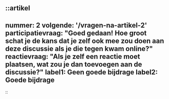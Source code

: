 ::artikel
---
nummer: 2
volgende: '/vragen-na-artikel-2'
participatievraag: "Goed gedaan! Hoe groot schat je de kans dat je zelf ook mee zou doen aan deze discussie als je die tegen kwam online?"
reactievraag: "Als je zelf een reactie moet plaatsen, wat zou je dan toevoegen aan de discussie?"
label1: Geen goede bijdrage
label2: Goede bijdrage
---
::
